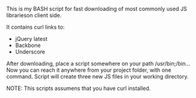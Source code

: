 This is my BASH script for fast downloading of most commonly used JS librarieson client side.

It contains curl links to:
 - jQuery latest
 - Backbone
 - Underscore

After downloading, place a script somewhere on your path /usr/bin;/bin...
Now you can reach it anywhere from your project folder, with one command.
Script will create three new JS files in your working directory.

NOTE:
This scripts assumens that you have curl installed.

